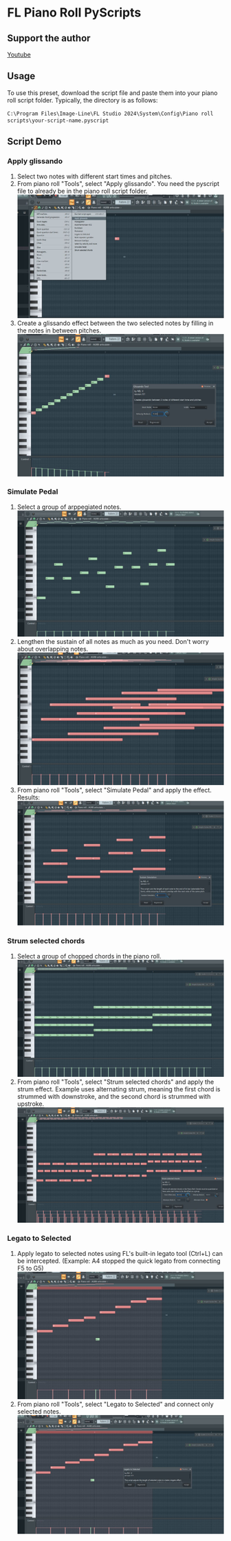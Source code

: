 # FL Piano Roll PyScripts

## Support the author
[Youtube](https://www.youtube.com/@justneldivad)

## Usage
To use this preset, download the script file and paste them into your piano roll script folder. Typically, the directory is as follows: 

```
C:\Program Files\Image-Line\FL Studio 2024\System\Config\Piano roll scripts\your-script-name.pyscript
```

## Script Demo
### Apply glissando
1. Select two notes with different start times and pitches.
2. From piano roll "Tools", select "Apply glissando". You need the pyscript file to already be in the piano roll script folder.
![Apply glissando](assets/images/apply-gliss-1.JPG)
3. Create a glissando effect between the two selected notes by filling in the notes in between pitches.
![Apply glissando](assets/images/apply-gliss-2.JPG)

### Simulate Pedal
1. Select a group of arppegiated notes.
![Simulate Pedal](assets/images/simulate-pedal-1.JPG)
2. Lengthen the sustain of all notes as much as you need. Don't worry about overlapping notes.
![Simulate Pedal](assets/images/simulate-pedal-2.JPG)
3. From piano roll "Tools", select "Simulate Pedal" and apply the effect. Results: 
![Simulate Pedal](assets/images/simulate-pedal-3.JPG)

### Strum selected chords
1. Select a group of chopped chords in the piano roll.
![Strum selected chords](assets/images/strum-selected-1.JPG)
2. From piano roll "Tools", select "Strum selected chords" and apply the strum effect. Example uses alternating strum, meaning the first chord is strummed with downstroke, and the second chord is strummed with upstroke.
![Strum selected chords](assets/images/strum-selected-2.JPG)

### Legato to Selected
1. Apply legato to selected notes using FL's built-in legato tool (Ctrl+L) can be intercepted. (Example: A4 stopped the quick legato from connecting F5 to G5)
![Legato to Selected](assets/images/legato-selected-1.JPG)
2. From piano roll "Tools", select "Legato to Selected" and connect only selected notes.
![Legato to Selected](assets/images/legato-selected-2.JPG)
